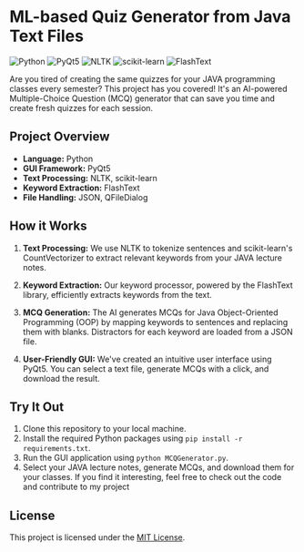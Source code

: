 # ML-based Quiz Generator from Java Text Files

![Python](https://img.shields.io/badge/Python-3.7%2B-blue)
![PyQt5](https://img.shields.io/badge/PyQt5-5.15-blue)
![NLTK](https://img.shields.io/badge/NLTK-3.6-blue)
![scikit-learn](https://img.shields.io/badge/scikit--learn-0.24-blue)
![FlashText](https://img.shields.io/badge/FlashText-2.2-blue)

Are you tired of creating the same quizzes for your JAVA programming classes every semester? This project has you covered! It's an AI-powered Multiple-Choice Question (MCQ) generator that can save you time and create fresh quizzes for each session.

## Project Overview

- **Language:** Python
- **GUI Framework:** PyQt5
- **Text Processing:** NLTK, scikit-learn
- **Keyword Extraction:** FlashText
- **File Handling:** JSON, QFileDialog

## How it Works

1. **Text Processing:** We use NLTK to tokenize sentences and scikit-learn's CountVectorizer to extract relevant keywords from your JAVA lecture notes.

2. **Keyword Extraction:** Our keyword processor, powered by the FlashText library, efficiently extracts keywords from the text.

3. **MCQ Generation:** The AI generates MCQs for Java Object-Oriented Programming (OOP) by mapping keywords to sentences and replacing them with blanks. Distractors for each keyword are loaded from a JSON file.

4. **User-Friendly GUI:** We've created an intuitive user interface using PyQt5. You can select a text file, generate MCQs with a click, and download the result.

## Try It Out

1. Clone this repository to your local machine.
2. Install the required Python packages using `pip install -r requirements.txt`.
3. Run the GUI application using `python MCQGenerator.py`.
4. Select your JAVA lecture notes, generate MCQs, and download them for your classes.
If you find it interesting, feel free to check out the code and contribute to my project 


## License

This project is licensed under the [MIT License](LICENSE).
